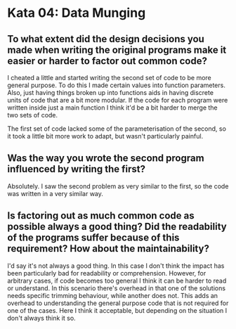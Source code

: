 # Kata 04: Data Munging

## To what extent did the design decisions you made when writing the original programs make it easier or harder to factor out common code?

I cheated a little and started writing the second set of code to be more general purpose. To do this I made certain values into function parameters. Also, just having things broken up into functions aids in having discrete units of code that are a bit more modular. If the code for each program were written inside just a main function I think it'd be a bit harder to merge the two sets of code.

The first set of code lacked some of the parameterisation of the second, so it took a little bit more work to adapt, but wasn't particularly painful.

## Was the way you wrote the second program influenced by writing the first?

Absolutely. I saw the second problem as very similar to the first, so the code was written in a very similar way.

## Is factoring out as much common code as possible always a good thing? Did the readability of the programs suffer because of this requirement? How about the maintainability?

I'd say it's not always a good thing. In this case I don't think the impact has been particularly bad for readability or comprehension. However, for arbitrary cases, if code becomes too general I think it can be harder to read or understand. In this scenario there's overhead in that one of the solutions needs specific trimming behaviour, while another does not. This adds an overhead to understanding the general purpose code that is not required for one of the cases. Here I think it acceptable, but depending on the situation I don't always think it so.
